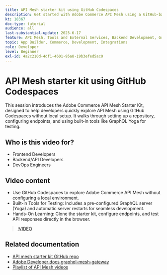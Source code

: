 ```yaml
---
title: API Mesh starter kit using GitHub Codespaces
description: Get started with Adobe Commerce API Mesh using a GitHub-based starter kit—no local setup required.
kt: 18367
doc-type: tutorial
audience: all
last-substantial-update: 2025-6-17
feature: API Mesh, Tools and External Services, Backend Development, GraphQL, Storefront
topic: App Builder, Commerce, Development, Integrations
role: Developer
level: Beginner
exl-id: 4a2c210d-4df1-4601-95a8-19b3efed5ac0
---
```

# API Mesh starter kit using GitHub Codespaces

This session introduces the Adobe Commerce API Mesh Starter Kit, designed to help developers quickly explore API Mesh using GitHub Codespaces without local setup. It walks through setting up a repository, configuring endpoints, and using built-in tools like GraphQL Yoga for testing.

## Who is this video for?

* Frontend Developers
* Backend/API Developers
* DevOps Engineers

## Video content

* Use GitHub Codespaces to explore Adobe Commerce API Mesh without configuring a local environment.
* Built-in Tools for Testing: Includes a pre-configured GraphQL server (Yoga) and automatic server restarts for seamless development.
* Hands-On Learning: Clone the starter kit, configure endpoints, and test API responses directly in the browser.

>[!VIDEO](https://video.tv.adobe.com/v/3464017?learn=on&enablevpops)

## Related documentation

* [API mesh starter kit GitHub repo](https://github.com/adobe-commerce/api-mesh-starter-kit)
* [Adobe Developer docs graphql-mesh-gateway](https://developer.adobe.com/graphql-mesh-gateway/)
* [Playlist of API Mesh videos](https://experienceleague.adobe.com/en/playlists/commerce-get-started-app-builder-and-api-mesh)
